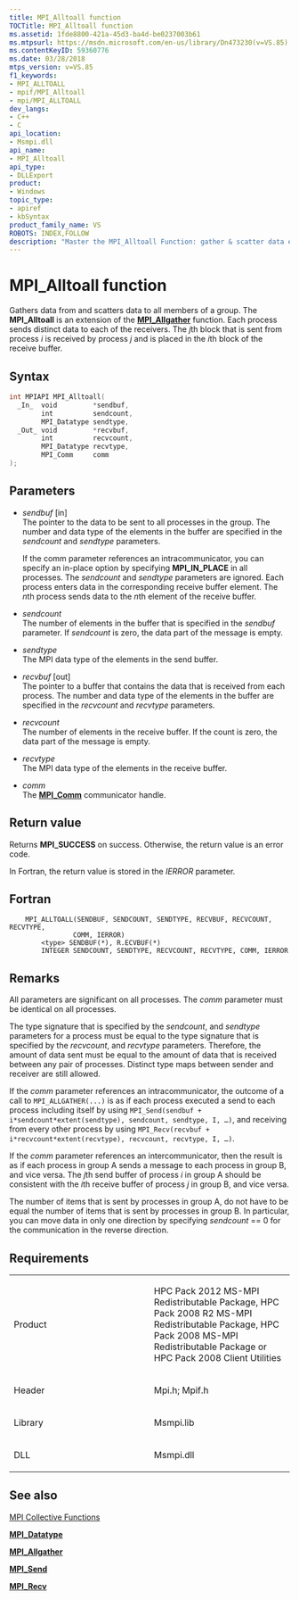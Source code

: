 ```yaml
---
title: MPI_Alltoall function
TOCTitle: MPI_Alltoall function
ms.assetid: 1fde8800-421a-45d3-ba4d-be0237003b61
ms.mtpsurl: https://msdn.microsoft.com/en-us/library/Dn473230(v=VS.85)
ms.contentKeyID: 59360776
ms.date: 03/28/2018
mtps_version: v=VS.85
f1_keywords:
- MPI_ALLTOALL
- mpif/MPI_Alltoall
- mpi/MPI_ALLTOALL
dev_langs:
- C++
- C
api_location:
- Msmpi.dll
api_name:
- MPI_Alltoall
api_type:
- DLLExport
product:
- Windows
topic_type:
- apiref
- kbSyntax
product_family_name: VS
ROBOTS: INDEX,FOLLOW
description: "Master the MPI_Alltoall Function: gather & scatter data efficiently with Microsoft's Message Passing Interface. Learn syntax, parameters & more."
---
```


# MPI\_Alltoall function

Gathers data from and scatters data to all members of a group. The **MPI\_Alltoall** is an extension of the [**MPI\_Allgather**](mpi-allgather-function.md) function. Each process sends distinct data to each of the receivers. The *j*th block that is sent from process *i* is received by process *j* and is placed in the *i*th block of the receive buffer.

## Syntax

``` c++
int MPIAPI MPI_Alltoall(
  _In_  void         *sendbuf,
        int          sendcount,
        MPI_Datatype sendtype,
  _Out_ void         *recvbuf,
        int          recvcount,
        MPI_Datatype recvtype,
        MPI_Comm     comm
);
```

## Parameters

  - *sendbuf* \[in\]  
    The pointer to the data to be sent to all processes in the group. The number and data type of the elements in the buffer are specified in the *sendcount* and *sendtype* parameters.
    
    If the comm parameter references an intracommunicator, you can specify an in-place option by specifying **MPI\_IN\_PLACE** in all processes. The *sendcount* and *sendtype* parameters are ignored. Each process enters data in the corresponding receive buffer element. The *n*th process sends data to the *n*th element of the receive buffer.

  - *sendcount*  
    The number of elements in the buffer that is specified in the *sendbuf* parameter. If *sendcount* is zero, the data part of the message is empty.

  - *sendtype*  
    The MPI data type of the elements in the send buffer.

  - *recvbuf* \[out\]  
    The pointer to a buffer that contains the data that is received from each process. The number and data type of the elements in the buffer are specified in the *recvcount* and *recvtype* parameters.

  - *recvcount*  
    The number of elements in the receive buffer. If the count is zero, the data part of the message is empty.

  - *recvtype*  
    The MPI data type of the elements in the receive buffer.

  - *comm*  
    The [**MPI\_Comm**](mpi-comm-enumeration.md) communicator handle.

## Return value

Returns **MPI\_SUCCESS** on success. Otherwise, the return value is an error code.

In Fortran, the return value is stored in the *IERROR* parameter.

## Fortran

``` FORTRAN
    MPI_ALLTOALL(SENDBUF, SENDCOUNT, SENDTYPE, RECVBUF, RECVCOUNT, RECVTYPE,
                COMM, IERROR)
        <type> SENDBUF(*), R.ECVBUF(*)
        INTEGER SENDCOUNT, SENDTYPE, RECVCOUNT, RECVTYPE, COMM, IERROR
```

## Remarks

All parameters are significant on all processes. The *comm* parameter must be identical on all processes.

The type signature that is specified by the *sendcount*, and *sendtype* parameters for a process must be equal to the type signature that is specified by the *recvcount*, and *recvtype* parameters. Therefore, the amount of data sent must be equal to the amount of data that is received between any pair of processes. Distinct type maps between sender and receiver are still allowed.

If the *comm* parameter references an intracommunicator, the outcome of a call to `MPI_ALLGATHER(...)` is as if each process executed a send to each process including itself by using `MPI_Send(sendbuf + i*sendcount*extent(sendtype), sendcount, sendtype, I, …)`, and receiving from every other process by using `MPI_Recv(recvbuf + i*recvcount*extent(recvtype), recvcount, recvtype, I, …)`.

If the *comm* parameter references an intercommunicator, then the result is as if each process in group A sends a message to each process in group B, and vice versa. The *j*th send buffer of process *i* in group A should be consistent with the *i*th receive buffer of process *j* in group B, and vice versa.

The number of items that is sent by processes in group A, do not have to be equal the number of items that is sent by processes in group B. In particular, you can move data in only one direction by specifying *sendcount* == 0 for the communication in the reverse direction.

## Requirements

<table>
<colgroup>
<col style="width: 50%" />
<col style="width: 50%" />
</colgroup>
<tbody>
<tr class="odd">
<td><p>Product</p></td>
<td><p>HPC Pack 2012 MS-MPI Redistributable Package, HPC Pack 2008 R2 MS-MPI Redistributable Package, HPC Pack 2008 MS-MPI Redistributable Package or HPC Pack 2008 Client Utilities</p></td>
</tr>
<tr class="even">
<td><p>Header</p></td>
<td>Mpi.h;
Mpif.h</td>
</tr>
<tr class="odd">
<td><p>Library</p></td>
<td>Msmpi.lib</td>
</tr>
<tr class="even">
<td><p>DLL</p></td>
<td>Msmpi.dll</td>
</tr>
</tbody>
</table>


## See also

[MPI Collective Functions](mpi-collective-functions.md)

[**MPI\_Datatype**](mpi-datatype-enumeration.md)

[**MPI\_Allgather**](mpi-allgather-function.md)

[**MPI\_Send**](mpi-send-function.md)

[**MPI\_Recv**](mpi-recv-function.md)

